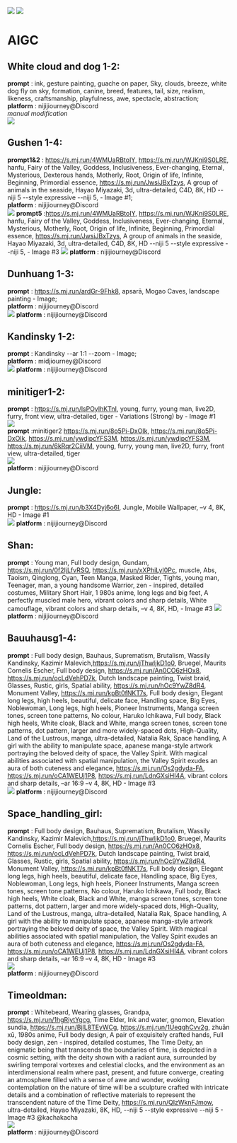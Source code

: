 [![](https://img.shields.io/badge/Platform-nijijourney-FF0000)](https://nijijourney.com/)
[![](https://img.shields.io/badge/Platform-midjiourney-FF0000)](https://www.midjourney.com/)
# AIGC
## White cloud and dog 1-2: 
**prompt** : ink, gesture painting, guache on paper, Sky, clouds, breeze, white dog fly on sky, formation, canine, breed, features, tail, size, realism, likeness, craftsmanship, playfulness, awe, spectacle, abstraction;   
**platform** : nijijiourney@Discord   
*manual modification*  
![](./white_cloud_and_dog1.jpg#pic_center)

## Gushen 1-4: 
**prompt1&2** : https://s.mj.run/4WMUaRBtoIY, https://s.mj.run/WJKni9S0LRE, hanfu, Fairy of the Valley, Goddess, Inclusiveness, Ever-changing, Eternal, Mysterious, Dexterous hands, Motherly, Root, Origin of life, Infinite, Beginning, Primordial essence, https://s.mj.run/JwsiJBxTzys, A group of animals in the seaside, Hayao Miyazaki, 3d, ultra-detailed, C4D, 8K, HD --niji 5 --style expressive --niji 5, - Image #1;   
**platform** : nijijiourney@Discord   
![](./gushen1.png#pic_center)
**prompt5** :https://s.mj.run/4WMUaRBtoIY, https://s.mj.run/WJKni9S0LRE, hanfu, Fairy of the Valley, Goddess, Inclusiveness, Ever-changing, Eternal, Mysterious, Motherly, Root, Origin of life, Infinite, Beginning, Primordial essence, https://s.mj.run/JwsiJBxTzys, A group of animals in the seaside, Hayao Miyazaki, 3d, ultra-detailed, C4D, 8K, HD --niji 5 --style expressive --niji 5, - Image #3
![](./gushen5.png#pic_center)
**platform** : nijijiourney@Discord   

## Dunhuang 1-3: 
**prompt** : https://s.mj.run/ardGr-9Fhk8, apsarā, Mogao Caves, landscape painting - Image;   
**platform** : nijijiourney@Discord   
![](./dunhuang1.jpeg#pic_center)
**platform** : nijijiourney@Discord   

## Kandinsky 1-2: 
**prompt** : Kandinsky --ar 1:1 --zoom - Image;   
**platform** : midjiourney@Discord   
![](./Kandinsky1.jpeg#pic_center)
**platform** : nijijiourney@Discord   

## minitiger1-2: 
**prompt** : https://s.mj.run/lsPOyIhKTnI, young, furry, young man, live2D, furry, front view, ultra-detailed, tiger - Variations (Strong) by - Image #1  
![](./minitiger1.png#pic_center)  
**prompt** :minitiger2 https://s.mj.run/8o5Pi-DxOIk, https://s.mj.run/8o5Pi-DxOIk, https://s.mj.run/ywdjpcYFS3M, https://s.mj.run/ywdjpcYFS3M, https://s.mj.run/6kRqr2CiiVM, young, furry, young man, live2D, furry, front view, ultra-detailed, tiger   
![](./minitiger2.png#pic_center)  
**platform** : nijijiourney@Discord   


## Jungle: 
**prompt** : https://s.mj.run/b3X4Dyj6o6I, Jungle, Mobile Wallpaper, –v 4, 8K, HD - Image #1   
![](./Jungle.png#pic_center)
**platform** : nijijiourney@Discord


## Shan: 
**prompt** : Young man, Full body design, Gundam, https://s.mj.run/0f2IjLfvRSQ, https://s.mj.run/xXPhiLyl0Pc, muscle, Abs, Taoism, Qinglong, Cyan, Teen Manga, Masked Rider, Tights, young man, Teenager, man, a young handsome Warrior, zen - inspired, detailed costumes, Military Short Hair, 1 980s anime, long legs and big feet, A perfectly muscled male hero, vibrant colors and sharp details, White camouflage, vibrant colors and sharp details, –v 4, 8K, HD, - Image #3
![](./shan.png#pic_center)
**platform** : nijijiourney@Discord

## Bauuhausg1-4: 
**prompt** : Full body design, Bauhaus, Suprematism, Brutalism, Wassily Kandinsky, Kazimir Malevich,https://s.mj.run/jThwIjkD1o0, Bruegel, Maurits Cornelis Escher, Full body design, https://s.mj.run/An0CO6zHOx8, https://s.mj.run/ocLdVehPD7k, Dutch landscape painting, Twist braid, Glasses, Rustic, girls, Spatial ability, https://s.mj.run/hOc9YwZ8dR4, Monument Valley, https://s.mj.run/kpBt0fNKT7s, Full body design, Elegant long legs, high heels, beautiful, delicate face, Handling space, Big Eyes, Noblewoman, Long legs, high heels, Pioneer Instruments, Manga screen tones, screen tone patterns, No colour, Haruko Ichikawa, Full body, Black high heels, White cloak, Black and White, manga screen tones, screen tone patterns, dot pattern, larger and more widely-spaced dots, High-Quality, Land of the Lustrous, manga, ultra-detailed, Natalia Rak, Space handling, A girl with the ability to manipulate space, apanese manga-style artwork portraying the beloved deity of space, the Valley Spirit. With magical abilities associated with spatial manipulation, the Valley Spirit exudes an aura of both cuteness and elegance, https://s.mj.run/Os2gdyda-FA, https://s.mj.run/oCA1WEUj1P8, https://s.mj.run/LdnGXsiHI4A, vibrant colors and sharp details, –ar 16:9 –v 4, 8K, HD - Image #3   
![](./bauhausg1.png#pic_center)
**platform** : nijijiourney@Discord

## Space_handling_girl:   
**prompt** : Full body design, Bauhaus, Suprematism, Brutalism, Wassily Kandinsky, Kazimir Malevich,https://s.mj.run/jThwIjkD1o0, Bruegel, Maurits Cornelis Escher, Full body design, https://s.mj.run/An0CO6zHOx8, https://s.mj.run/ocLdVehPD7k, Dutch landscape painting, Twist braid, Glasses, Rustic, girls, Spatial ability, https://s.mj.run/hOc9YwZ8dR4, Monument Valley, https://s.mj.run/kpBt0fNKT7s, Full body design, Elegant long legs, high heels, beautiful, delicate face, Handling space, Big Eyes, Noblewoman, Long legs, high heels, Pioneer Instruments, Manga screen tones, screen tone patterns, No colour, Haruko Ichikawa, Full body, Black high heels, White cloak, Black and White, manga screen tones, screen tone patterns, dot pattern, larger and more widely-spaced dots, High-Quality, Land of the Lustrous, manga, ultra-detailed, Natalia Rak, Space handling, A girl with the ability to manipulate space, apanese manga-style artwork portraying the beloved deity of space, the Valley Spirit. With magical abilities associated with spatial manipulation, the Valley Spirit exudes an aura of both cuteness and elegance, https://s.mj.run/Os2gdyda-FA, https://s.mj.run/oCA1WEUj1P8, https://s.mj.run/LdnGXsiHI4A, vibrant colors and sharp details, –ar 16:9 –v 4, 8K, HD - Image #3  
![](./space_handling_girl.png#pic_center)  
**platform** : nijijiourney@Discord


## Timeoldman:      
**prompt** : Whitebeard, Wearing glasses, Grandpa, https://s.mj.run/1hgRiytYgcg, Time Elder, Ink and water, gnomon, Elevation sundia, https://s.mj.run/BjlL8TEyWCg, https://s.mj.run/1UeqghCvv2g, zhuān xū, 1980s anime, Full body design, A pair of exquisitely crafted hands, Full body design, zen - inspired, detailed costumes, The Time Deity, an enigmatic being that transcends the boundaries of time, is depicted in a cosmic setting, with the deity shown with a radiant aura, surrounded by swirling temporal vortexes and celestial clocks, and the environment as an interdimensional realm where past, present, and future converge, creating an atmosphere filled with a sense of awe and wonder, evoking contemplation on the nature of time will be a sculpture crafted with intricate details and a combination of reflective materials to represent the transcendent nature of the Time Deity, https://s.mj.run/QIzWknFJmow, ultra-detailed, Hayao Miyazaki, 8K, HD, --niji 5 --style expressive --niji 5 - Image #3 @kachakacha  
![](./timeoldman.png#pic_center)   
**platform** : nijijiourney@Discord


